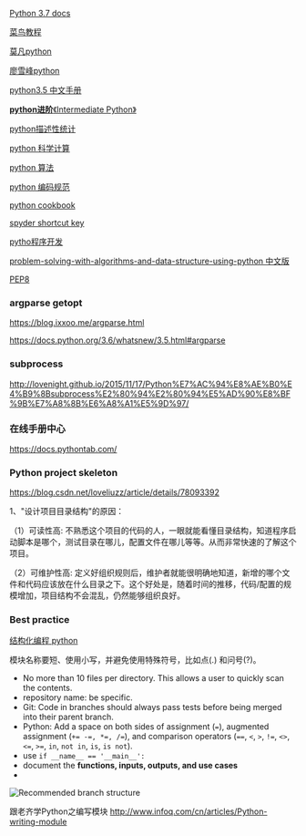 [Python 3.7 docs](https://docs.python.org/3/)

[菜鸟教程](http://www.runoob.com/python3/python3-tutorial.html)

[莫凡python](https://morvanzhou.github.io/tutorials/)

[廖雪峰python](https://www.liaoxuefeng.com/wiki/0014316089557264a6b348958f449949df42a6d3a2e542c000)

[python3.5 中文手册](http://docs.pythontab.com/python/python3.5/)



[**python进阶**《Intermediate Python》 ](http://docs.pythontab.com/interpy/)

[python描述性统计](http://www.cnblogs.com/jasonfreak/p/5441512.html)

[python 科学计算](https://wizardforcel.gitbooks.io/hyry-studio-scipy/content/)

[python 算法](https://facert.gitbooks.io/python-data-structure-cn/)

[python 编码规范](https://lizhe2004.gitbooks.io/code-style-guideline-cn/content/python/python-pep8.html)

[python cookbook](http://python3-cookbook.readthedocs.io/zh_CN/latest/index.html)

[spyder shortcut key](http://e-callisto.org/cospar2018/SpyderKeyboardShortcutsEditor.pdf)

[pytho程序开发](https://wizardforcel.gitbooks.io/sjtu-cs902-courseware/content/70.html)

[problem-solving-with-algorithms-and-data-structure-using-python 中文版](https://facert.gitbooks.io/python-data-structure-cn/)







[PEP8](https://lizhe2004.gitbooks.io/code-style-guideline-cn/content/python/python-pep8.html)

### argparse getopt

https://blog.ixxoo.me/argparse.html

https://docs.python.org/3.6/whatsnew/3.5.html#argparse

### subprocess

http://lovenight.github.io/2015/11/17/Python%E7%AC%94%E8%AE%B0%E4%B9%8Bsubprocess%E2%80%94%E2%80%94%E5%AD%90%E8%BF%9B%E7%A8%8B%E6%A8%A1%E5%9D%97/

### 在线手册中心

https://docs.pythontab.com/








### Python  project skeleton

https://blog.csdn.net/loveliuzz/article/details/78093392

1、"设计项目目录结构"的原因：

（1）可读性高: 不熟悉这个项目的代码的人，一眼就能看懂目录结构，知道程序启动脚本是哪个，测试目录在哪儿，配置文件在哪儿等等。从而非常快速的了解这个项目。

（2）可维护性高: 定义好组织规则后，维护者就能很明确地知道，新增的哪个文件和代码应该放在什么目录之下。这个好处是，随着时间的推移，代码/配置的规模增加，项目结构不会混乱，仍然能够组织良好。



### Best practice

[结构化编程 python](http://pythonguidecn.readthedocs.io/zh/latest/writing/structure.html#)

模块名称要短、使用小写，并避免使用特殊符号，比如点(.) 和问号(?)。



- No more than 10 files per directory. This allows a user to quickly scan the contents.
- repository  name: be specific. 
- Git: Code in branches should always pass tests before being merged into their parent branch. 
- Python: Add a space on both sides of assignment (`=`), augmented assignment (`+= -=, *=, /=`), and comparison operators (`==`, `<`, `>`, `!=`, `<>`, `<=`, `>=`, `in`, `not in`, `is`, `is not`).
- use `if __name__ == '__main__':`
- document the **functions, inputs, outputs, and use cases**  
- 

![Recommended branch structure](https://nvie.com/img/git-model@2x.png)


跟老齐学Python之编写模块
http://www.infoq.com/cn/articles/Python-writing-module

